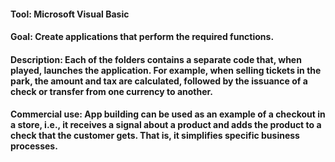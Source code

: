 #### Tool: Microsoft Visual Basic

#### Goal: Create applications that perform the required functions.

#### Description: Each of the folders contains a separate code that, when played, launches the application. For example, when selling tickets in the park, the amount and tax are calculated, followed by the issuance of a check or transfer from one currency to another.

#### Commercial use: App building can be used as an example of a checkout in a store, i.e., it receives a signal about a product and adds the product to a check that the customer gets. That is, it simplifies specific business processes.
